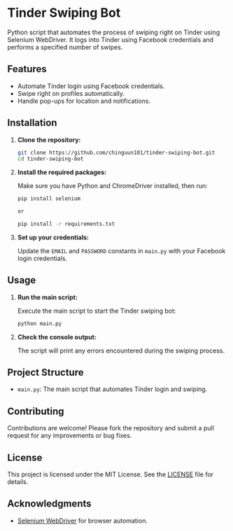# Tinder Swiping Bot

Python script that automates the process of swiping right on Tinder using Selenium WebDriver. It logs into Tinder using Facebook credentials and performs a specified number of swipes.

## Features

- Automate Tinder login using Facebook credentials.
- Swipe right on profiles automatically.
- Handle pop-ups for location and notifications.

## Installation

1. **Clone the repository:**

   ```bash
   git clone https://github.com/chinguun101/tinder-swiping-bot.git
   cd tinder-swiping-bot
   ```

2. **Install the required packages:**

   Make sure you have Python and ChromeDriver installed, then run:

   ```bash
   pip install selenium
   
   or
   
   pip install -r requirements.txt
   ```

3. **Set up your credentials:**

   Update the `EMAIL` and `PASSWORD` constants in `main.py` with your Facebook login credentials.

## Usage

1. **Run the main script:**

   Execute the main script to start the Tinder swiping bot:

   ```bash
   python main.py
   ```

2. **Check the console output:**

   The script will print any errors encountered during the swiping process.

## Project Structure

- `main.py`: The main script that automates Tinder login and swiping.

## Contributing

Contributions are welcome! Please fork the repository and submit a pull request for any improvements or bug fixes.

## License

This project is licensed under the MIT License. See the [LICENSE](LICENSE) file for details.

## Acknowledgments

- [Selenium WebDriver](https://www.selenium.dev/) for browser automation.
